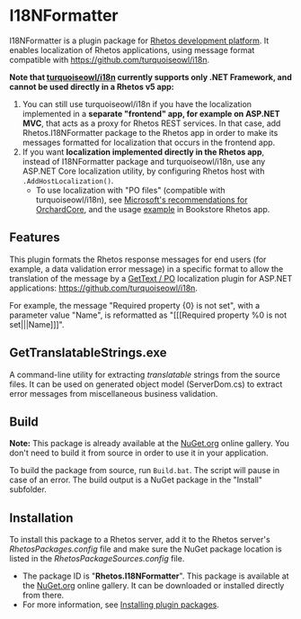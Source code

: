 ﻿# I18NFormatter

I18NFormatter is a plugin package for [Rhetos development platform](https://github.com/Rhetos/Rhetos).
It enables localization of Rhetos applications, using message format compatible with <https://github.com/turquoiseowl/i18n>.

**Note that [turquoiseowl/i18n](https://github.com/turquoiseowl/i18n) currently supports only .NET Framework, and cannot be used directly in a Rhetos v5 app:**

1. You can still use turquoiseowl/i18n if you have the localization implemented in a **separate "frontend" app, for example on ASP.NET MVC**, that acts as a proxy for Rhetos REST services. In that case, add Rhetos.I18NFormatter package to the Rhetos app in order to make its messages formatted for localization that occurs in the frontend app.
2. If you want **localization implemented directly in the Rhetos app**, instead of I18NFormatter package and turquoiseowl/i18n, use any ASP.NET Core localization utility, by configuring Rhetos host with `.AddHostLocalization()`.
   * To use localization with "PO files" (compatible with turquoiseowl/i18n), see [Microsoft's recommendations for OrchardCore](https://docs.microsoft.com/en-us/aspnet/core/fundamentals/portable-object-localization?view=aspnetcore-5.0), and the usage [example](https://github.com/Rhetos/Bookstore/pull/17/files) in Bookstore Rhetos app.

## Features

This plugin formats the Rhetos response messages for end users (for example, a data validation error message)
in a specific format to allow the translation of the message by a [GetText / PO](http://en.wikipedia.org/wiki/Gettext)
localization plugin for ASP.NET applications: <https://github.com/turquoiseowl/i18n>.

For example, the message "Required property {0} is not set", with a parameter value "Name",
is reformatted as "[[[Required property %0 is not set|||Name]]]".

## GetTranslatableStrings.exe

A command-line utility for extracting *translatable* strings from the source files.
It can be used on generated object model (ServerDom.cs) to extract error messages from miscellaneous business validation.

## Build

**Note:** This package is already available at the [NuGet.org](https://www.nuget.org/) online gallery.
You don't need to build it from source in order to use it in your application.

To build the package from source, run `Build.bat`.
The script will pause in case of an error.
The build output is a NuGet package in the "Install" subfolder.

## Installation

To install this package to a Rhetos server, add it to the Rhetos server's *RhetosPackages.config* file
and make sure the NuGet package location is listed in the *RhetosPackageSources.config* file.

* The package ID is "**Rhetos.I18NFormatter**".
  This package is available at the [NuGet.org](https://www.nuget.org/) online gallery.
  It can be downloaded or installed directly from there.
* For more information, see [Installing plugin packages](https://github.com/Rhetos/Rhetos/wiki/Installing-plugin-packages).
